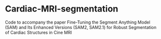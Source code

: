 # Cardiac-MRI-segmentation
Code to accompany the paper Fine-Tuning the Segment Anything Model (SAM) and Its Enhanced Versions (SAM2, SAM2.1) for Robust Segmentation of Cardiac Structures in Cine MRI
